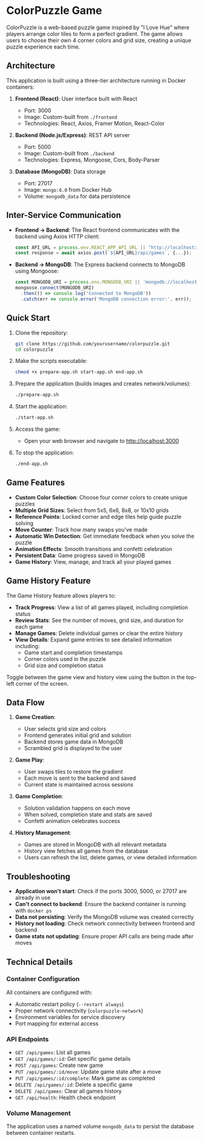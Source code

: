 # ColorPuzzle Game

ColorPuzzle is a web-based puzzle game inspired by "I Love Hue" where players arrange color tiles to form a perfect gradient. The game allows users to choose their own 4 corner colors and grid size, creating a unique puzzle experience each time.

<!-- ![ColorPuzzle Game](https://via.placeholder.com/800x450.png?text=ColorPuzzle+Game) -->

## Architecture

This application is built using a three-tier architecture running in Docker containers:

1. **Frontend (React)**: User interface built with React
   - Port: 3000
   - Image: Custom-built from `./frontend`
   - Technologies: React, Axios, Framer Motion, React-Color

2. **Backend (Node.js/Express)**: REST API server
   - Port: 5000
   - Image: Custom-built from `./backend`
   - Technologies: Express, Mongoose, Cors, Body-Parser

3. **Database (MongoDB)**: Data storage
   - Port: 27017
   - Image: `mongo:6.0` from Docker Hub
   - Volume: `mongodb_data` for data persistence

<!-- ![Architecture Diagram](https://via.placeholder.com/700x300.png?text=Application+Architecture) -->

## Inter-Service Communication

- **Frontend → Backend**: The React frontend communicates with the backend using Axios HTTP client:
  ```javascript
  const API_URL = process.env.REACT_APP_API_URL || "http://localhost:5000";
  const response = await axios.post(`${API_URL}/api/games`, {...});
  ```

- **Backend → MongoDB**: The Express backend connects to MongoDB using Mongoose:
  ```javascript
  const MONGODB_URI = process.env.MONGODB_URI || 'mongodb://localhost:27017/colorpuzzle';
  mongoose.connect(MONGODB_URI)
    .then(() => console.log('Connected to MongoDB'))
    .catch(err => console.error('MongoDB connection error:', err));
  ```

## Quick Start

1. Clone the repository:
   ```bash
   git clone https://github.com/yourusername/colorpuzzle.git
   cd colorpuzzle
   ```

2. Make the scripts executable:
   ```bash
   chmod +x prepare-app.sh start-app.sh end-app.sh
   ```

3. Prepare the application (builds images and creates network/volumes):
   ```bash
   ./prepare-app.sh
   ```

4. Start the application:
   ```bash
   ./start-app.sh
   ```

5. Access the game:
   - Open your web browser and navigate to [http://localhost:3000](http://localhost:3000)

6. To stop the application:
   ```bash
   ./end-app.sh
   ```

## Game Features

- **Custom Color Selection**: Choose four corner colors to create unique puzzles
- **Multiple Grid Sizes**: Select from 5x5, 6x6, 8x8, or 10x10 grids
- **Reference Points**: Locked corner and edge tiles help guide puzzle solving
- **Move Counter**: Track how many swaps you've made
- **Automatic Win Detection**: Get immediate feedback when you solve the puzzle
- **Animation Effects**: Smooth transitions and confetti celebration
- **Persistent Data**: Game progress saved in MongoDB
- **Game History**: View, manage, and track all your played games

## Game History Feature

The Game History feature allows players to:

- **Track Progress**: View a list of all games played, including completion status
- **Review Stats**: See the number of moves, grid size, and duration for each game
- **Manage Games**: Delete individual games or clear the entire history
- **View Details**: Expand game entries to see detailed information including:
  - Game start and completion timestamps
  - Corner colors used in the puzzle
  - Grid size and completion status

Toggle between the game view and history view using the button in the top-left corner of the screen.

## Data Flow

1. **Game Creation**:
   - User selects grid size and colors
   - Frontend generates initial grid and solution
   - Backend stores game data in MongoDB
   - Scrambled grid is displayed to the user

2. **Game Play**:
   - User swaps tiles to restore the gradient
   - Each move is sent to the backend and saved
   - Current state is maintained across sessions

3. **Game Completion**:
   - Solution validation happens on each move
   - When solved, completion state and stats are saved
   - Confetti animation celebrates success

4. **History Management**:
   - Games are stored in MongoDB with all relevant metadata
   - History view fetches all games from the database
   - Users can refresh the list, delete games, or view detailed information

## Troubleshooting

- **Application won't start**: Check if the ports 3000, 5000, or 27017 are already in use
- **Can't connect to backend**: Ensure the backend container is running with `docker ps`
- **Data not persisting**: Verify the MongoDB volume was created correctly
- **History not loading**: Check network connectivity between frontend and backend
- **Game stats not updating**: Ensure proper API calls are being made after moves

## Technical Details

### Container Configuration

All containers are configured with:
- Automatic restart policy (`--restart always`)
- Proper network connectivity (`colorpuzzle-network`)
- Environment variables for service discovery
- Port mapping for external access

### API Endpoints

- `GET /api/games`: List all games
- `GET /api/games/:id`: Get specific game details
- `POST /api/games`: Create new game
- `PUT /api/games/:id/move`: Update game state after a move
- `PUT /api/games/:id/complete`: Mark game as completed
- `DELETE /api/games/:id`: Delete a specific game
- `DELETE /api/games`: Clear all games history
- `GET /api/health`: Health check endpoint

### Volume Management

The application uses a named volume `mongodb_data` to persist the database between container restarts.
